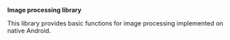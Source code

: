 **Image processing library**

This library provides basic functions for image processing implemented on native Android.